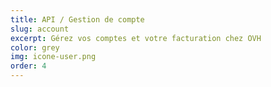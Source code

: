 ```yaml
---
title: API / Gestion de compte 
slug: account
excerpt: Gérez vos comptes et votre facturation chez OVH
color: grey
img: icone-user.png
order: 4
---
```


